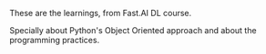 These are the learnings, from Fast.AI DL course.

Specially about Python's Object Oriented approach and about the programming
practices. 

